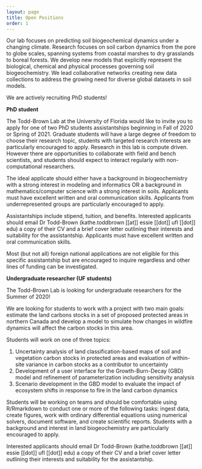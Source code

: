 ```yaml
---
layout: page
title: Open Positions
order: 1
---
```


Our lab focuses on predicting soil biogeochemical dynamics under a changing climate. Research focuses on soil carbon dynamics from the pore to globe scales, spanning systems from coastal marshes to dry grasslands to boreal forests. We develop new models that explicitly represent the biological, chemical and physical processes governing soil biogeochemistry. We lead collaborative networks creating new data collections to address the growing need for diverse global datasets in soil models.

We are actively recruiting PhD students!

**PhD student**

The Todd-Brown Lab at the University of Florida would like to invite you to apply for one of two PhD students assistantships beginning in Fall of 2020 or Spring of 2021. Graduate students will have a large degree of freedom to choose their research topic, students with targeted research interests are particularly encouraged to apply. Research in this lab is compute driven. However there are opportunities to collaborate with field and bench scientists, and students should expect to interact regularly with non-computational researchers.

The ideal applicate should either have a background in biogeochemistry with a strong interest in modeling and informatics OR a background in mathematics/computer science with a strong interest in soils. Applicants must have excellent written and oral communication skills. Applicants from underrepresented groups are particularly encouraged to apply.

Assistantships include stipend, tuition, and benefits. Interested applicants should email Dr Todd-Brown (kathe.toddbrown [[at]] essie [[dot]] ufl [[dot]] edu) a copy of their CV and a brief cover letter outlining their interests and suitability for the assistantship.
Applicants must have excellent written and oral communication skills.

Most (but not all) foreign national applications are not eligible for this specific assistantship but are encouraged to inquire regardless and other lines of funding can be investigated.


**Undergraduate researcher (UF students)**

The Todd-Brown Lab is looking for undergraduate researchers for the Summer of 2020!

We are looking for students to work with a project with two main goals: estimate the land carbons stocks in a set of proposed protected areas in northern Canada and develop a model to simulate how changes in wildfire dynamics will affect the carbon stocks in this area.

Students will work on one of three topics:

  1)	Uncertainty analysis of land classification-based maps of soil and vegetation carbon stocks in protected areas and evaluation of within-site variance in carbon stocks as a contributor to uncertainty
  2)	Development of a user interface for the Growth-Burn-Decay (GBD) model and refinement of parameterization including sensitivity analysis
  3)	Scenario development in the GBD model to evaluate the impact of ecosystem shifts in response to fire in the land carbon dynamics

Students will be working on teams and should be comfortable using R/Rmarkdown to conduct one or more of the following tasks: ingest data, create figures, work with ordinary differential equations using numerical solvers, document software, and create scientific reports. Students with a background and interest in land biogeochemistry are particularly encouraged to apply.

 Interested applicants should email Dr Todd-Brown (kathe.toddbrown [[at]] essie [[dot]] ufl [[dot]] edu) a copy of their CV and a brief cover letter outlining their interests and suitability for the assistantship.
